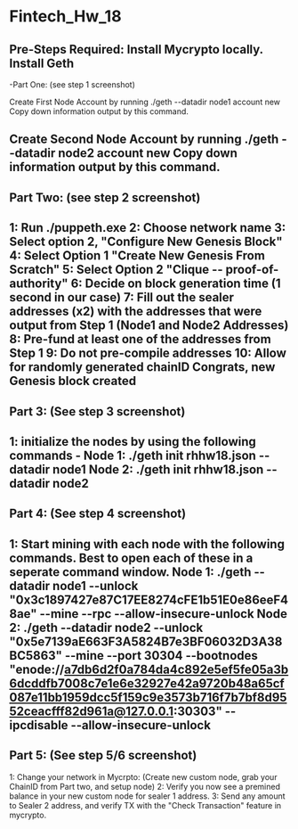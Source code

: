 # Fintech_Hw_18


## Pre-Steps Required: Install Mycrypto locally. Install Geth

-Part One: (see step 1 screenshot)

Create First Node Account by running ./geth --datadir node1 account new Copy down information output by this command.

Create Second Node Account by running ./geth --datadir node2 account new Copy down information output by this command.
---
## Part Two: (see step 2 screenshot)

1: Run ./puppeth.exe 2: Choose network name 3: Select option 2, "Configure New Genesis Block" 4: Select Option 1 "Create New Genesis From Scratch" 5: Select Option 2 "Clique -- proof-of-authority" 6: Decide on block generation time (1 second in our case) 7: Fill out the sealer addresses (x2) with the addresses that were output from Step 1 (Node1 and Node2 Addresses) 8: Pre-fund at least one of the addresses from Step 1 9: Do not pre-compile addresses 10: Allow for randomly generated chainID Congrats, new Genesis block created
---
## Part 3: (See step 3 screenshot)

1: initialize the nodes by using the following commands - Node 1: ./geth init rhhw18.json --datadir node1 Node 2: ./geth init rhhw18.json --datadir node2
---
## Part 4: (See step 4 screenshot)

1: Start mining with each node with the following commands. Best to open each of these in a seperate command window. Node 1: ./geth --datadir node1 --unlock "0x3c1897427e87C17EE8274cFE1b51E0e86eeF48ae" --mine --rpc --allow-insecure-unlock Node 2: ./geth --datadir node2 --unlock "0x5e7139aE663F3A5824B7e3BF06032D3A38BC5863" --mine --port 30304 --bootnodes "enode://a7db6d2f0a784da4c892e5ef5fe05a3b6dcddfb7008c7e1e6e32927e42a9720b48a65cf087e11bb1959dcc5f159c9e3573b716f7b7bf8d9552ceacfff82d961a@127.0.0.1:30303" --ipcdisable --allow-insecure-unlock
---
## Part 5: (See step 5/6 screenshot)

1: Change your network in Mycrpto: (Create new custom node, grab your ChainID from Part two, and setup node) 2: Verify you now see a premined balance in your new custom node for sealer 1 address. 3: Send any amount to Sealer 2 address, and verify TX with the "Check Transaction" feature in mycrypto.
